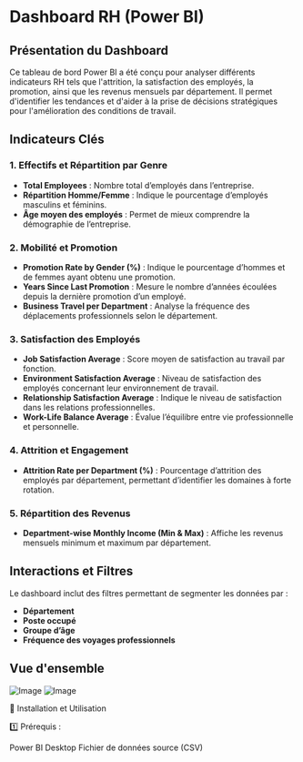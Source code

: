 # Dashboard RH (Power BI)

## **Présentation du Dashboard**
Ce tableau de bord Power BI a été conçu pour analyser différents indicateurs RH tels que l'attrition, la satisfaction des employés, la promotion, ainsi que les revenus mensuels par département. Il permet d'identifier les tendances et d'aider à la prise de décisions stratégiques pour l'amélioration des conditions de travail.

## **Indicateurs Clés**

### **1. Effectifs et Répartition par Genre**
- **Total Employees** : Nombre total d’employés dans l’entreprise.
- **Répartition Homme/Femme** : Indique le pourcentage d’employés masculins et féminins.
- **Âge moyen des employés** : Permet de mieux comprendre la démographie de l’entreprise.

### **2. Mobilité et Promotion**
- **Promotion Rate by Gender (%)** : Indique le pourcentage d’hommes et de femmes ayant obtenu une promotion.
- **Years Since Last Promotion** : Mesure le nombre d’années écoulées depuis la dernière promotion d’un employé.
- **Business Travel per Department** : Analyse la fréquence des déplacements professionnels selon le département.

### **3. Satisfaction des Employés**
- **Job Satisfaction Average** : Score moyen de satisfaction au travail par fonction.
- **Environment Satisfaction Average** : Niveau de satisfaction des employés concernant leur environnement de travail.
- **Relationship Satisfaction Average** : Indique le niveau de satisfaction dans les relations professionnelles.
- **Work-Life Balance Average** : Évalue l’équilibre entre vie professionnelle et personnelle.

### **4. Attrition et Engagement**
- **Attrition Rate per Department (%)** : Pourcentage d’attrition des employés par département, permettant d’identifier les domaines à forte rotation.

### **5. Répartition des Revenus**
- **Department-wise Monthly Income (Min & Max)** : Affiche les revenus mensuels minimum et maximum par département.

## **Interactions et Filtres**
Le dashboard inclut des filtres permettant de segmenter les données par :
- **Département**
- **Poste occupé**
- **Groupe d’âge**
- **Fréquence des voyages professionnels**

## **Vue d'ensemble**

![Image](https://github.com/user-attachments/assets/af76d6c7-9656-4561-ab21-e475d6214999)
![Image](https://github.com/user-attachments/assets/f53fff59-1cfa-48eb-94cc-cd0ed5d26e29)

🚀 Installation et Utilisation

1️⃣ Prérequis :

Power BI Desktop
Fichier de données source (CSV)

